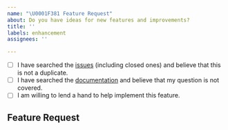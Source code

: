 ```yaml
---
name: "\U0001F381 Feature Request"
about: Do you have ideas for new features and improvements?
title: ''
labels: enhancement
assignees: ''

---
```


<!--
  Hi there! Thank you for wanting to make Pelican better.

  Before you submit this, let’s make sure of a few things.
  Please make sure the following boxes are ticked if they are correct.
  If not, please try and fulfill them first. The last one is optional but encouraged.
-->

<!-- Checked checkbox should look like this: [x] -->
- [ ] I have searched the [issues](https://github.com/getpelican/pelican/issues?q=is%3Aissue) (including closed ones) and believe that this is not a duplicate.
- [ ] I have searched the [documentation](https://docs.getpelican.com/) and believe that my question is not covered.
- [ ] I am willing to lend a hand to help implement this feature. <!-- optional but encouraged -->

## Feature Request
<!-- Now feel free to write your idea for improvement. Thanks again 🙌 ❤️ -->
